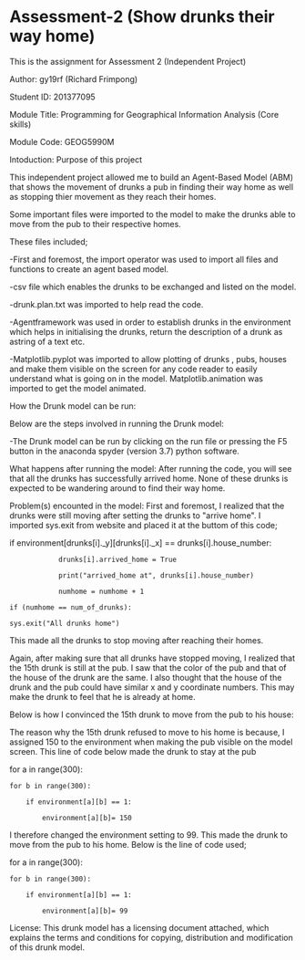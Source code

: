 # Assessment-2 (Show drunks their way home)

This is the assignment for Assessment 2 (Independent Project)

Author: gy19rf (Richard Frimpong) 

Student ID: 201377095

Module Title: Programming for Geographical Information Analysis (Core skills)

Module Code: GEOG5990M

Intoduction: Purpose of this project

This independent project allowed me to build an Agent-Based Model (ABM) that shows the movement of drunks a pub in finding their way home as well as stopping thier movement as they reach their homes.

Some important files were imported to the model to make the drunks able to move from the pub to their respective homes. 

These files included;

-First and foremost, the import operator was used to import all files and functions to create an agent based model.

-csv file which enables the drunks to be exchanged and listed on the model.

-drunk.plan.txt was imported to help read the code.

-Agentframework was used in order to establish drunks in the environment which helps in initialising the drunks, return the description of a drunk as astring of a text etc.

-Matplotlib.pyplot was imported to allow plotting of drunks , pubs, houses and make them visible on the screen for any code reader to easily understand what is going on in the model.
Matplotlib.animation was imported to get the model animated.

How the Drunk model can be run:

Below are the steps involved in running the Drunk model:

-The Drunk model can be run by clicking on the run file or pressing the F5 button in the anaconda spyder (version 3.7) python software.

What happens after running the model:
After running the code, you will see that all the drunks has successfully arrived home. None of these drunks is expected to be wandering around to find their way home. 

Problem(s) encounted in the model:
First and foremost, I realized that the drunks were still moving after setting the drunks to "arrive home". I imported sys.exit from website and placed it at the buttom of this code; 

if environment[drunks[i]._y][drunks[i]._x] == drunks[i].house_number:           
                
                drunks[i].arrived_home = True
                
                print("arrived_home at", drunks[i].house_number)
                
                numhome = numhome + 1
    
    if (numhome == num_of_drunks):
    
    sys.exit("All drunks home")

This made all the drunks to stop moving after reaching their homes.

Again, after making sure that all drunks have stopped moving, I realized that the 15th drunk is still at the pub. I saw that the color of the pub and that of the house of the drunk are the same. I also thought that the house of the drunk and the pub could have similar x and y coordinate numbers. This may make the drunk to feel that he is already at home.

Below is how I convinced the 15th  drunk to move from the pub to his house:

The reason why the 15th drunk refused to move to his home is because, I assigned 150 to the environment when making the pub visible on the model screen. This line of code below made the drunk to stay at the pub 

for a in range(300):
    
    for b in range(300):
        
        if environment[a][b] == 1:
            
            environment[a][b]= 150


I therefore changed the environment setting to 99. This made the drunk to move from the pub to his home. Below is the line of code used;


for a in range(300):
    
    for b in range(300):
        
        if environment[a][b] == 1:
            
            environment[a][b]= 99
           
    


License: This drunk model has a licensing document attached, which explains the terms and conditions for copying, distribution and modification of this drunk model. 





